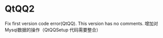 # QtQQ2
Fix first version code error(QtQQ).
This version has no comments.
增加对Mysql数据的操作（QtQQSetup 代码需要整合）

